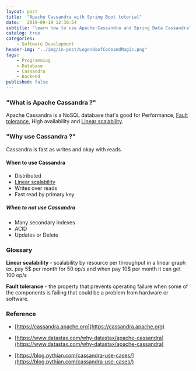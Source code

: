 ```yaml
---
layout: post
title:  "Apache Cassandra with Spring Boot tutorial"
date:   2019-09-19 12:30:54
subtitle: "learn how to use Apache Cassandra and Spring Data Cassandra"
catalog: true
categories:
    - Software Development
header-img: "../img/in-post/LegendsofCodeandMagic.png"
tags:
    - Programming
    - Database
    - Cassandra
    - Backend
published: false
---
```


### "What is Apache Cassandra ?"

Apache Cassandra is a NoSQL database that's good for Performance, [Fault tolerance](#FaultTolerance), High availability and [Linear scalability](#LinearScalability).

### "Why use Cassandra ?"

Cassandra is fast as writes and okay with reads.

#### When to use Cassandra

- Distributed
- [Linear scalability](#LinearScalability)
- Writes over reads
- Fast read by primary key

##### When to not use Cassandra

- Many secondary indexes
- ACID
- Updates or Delete

### Glossary

<a name="LinearScalability"></a> **Linear scalability** - scalability by resource per throughput in a linear graph 
ex. pay 5\$ per month for 50 op/s and when pay 10\$ per month it can get 100 op/s

<a name="FaultTolerance"></a> **Fault tolerance** - the property that prevents operating failure when some of the components is failing that could be a problem from hardware or software.

### Reference

- [https://cassandra.apache.org](https://cassandra.apache.org)

- [https://www.datastax.com/why-datastax/apache-cassandra](https://www.datastax.com/why-datastax/apache-cassandra)

- [https://blog.pythian.com/cassandra-use-cases/](https://blog.pythian.com/cassandra-use-cases/)
